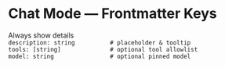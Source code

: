 # Chat Mode — Frontmatter Keys

Always show details  
`description: string          # placeholder & tooltip`  
`tools: [string]              # optional tool allowlist`  
`model: string                # optional pinned model`
